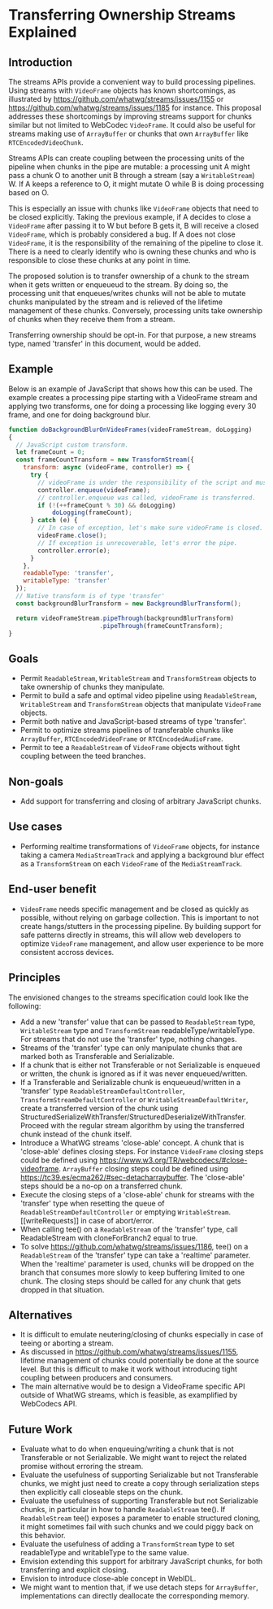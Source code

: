 # Transferring Ownership Streams Explained


## Introduction

The streams APIs provide a convenient way to build processing pipelines.
Using streams with `VideoFrame` objects has known shortcomings, as illustrated by https://github.com/whatwg/streams/issues/1155 or https://github.com/whatwg/streams/issues/1185 for instance.
This proposal addresses these shortcomings by improving streams support for chunks similar but not limited to WebCodec `VideoFrame`.
It could also be useful for streams making use of `ArrayBuffer` or chunks that own `ArrayBuffer` like `RTCEncodedVideoChunk`.

Streams APIs can create coupling between the processing units of the pipeline when chunks in the pipe are mutable:
a processing unit A might pass a chunk O to another unit B through a stream (say a `WritableStream`) W.
If A keeps a reference to O, it might mutate O while B is doing processing based on O.

This is especially an issue with chunks like `VideoFrame` objects that need to be closed explicitly.
Taking the previous example, if A decides to close a `VideoFrame` after passing it to W but before B gets it, B will receive a closed `VideoFrame`, which is probably considered a bug.
If A does not close `VideoFrame`, it is the responsibility of the remaining of the pipeline to close it.
There is a need to clearly identify who is owning these chunks and who is responsible to close these chunks at any point in time.

The proposed solution is to transfer ownership of a chunk to the stream when it gets written or enqueueud to the stream.
By doing so, the processing unit that enqueues/writes chunks will not be able to mutate chunks manipulated by the stream and is relieved of the lifetime management of these chunks.
Conversely, processing units take ownership of chunks when they receive them from a stream.

Transferring ownership should be opt-in. For that purpose, a new streams type, named 'transfer' in this document,  would be added.

## Example

Below is an example of JavaScript that shows how this can be used.
The example creates a processing pipe starting with a VideoFrame stream and applying two transforms, one for doing a processing like logging every 30 frame, and one for doing background blur.

```worker.js javascript
function doBackgroundBlurOnVideoFrames(videoFrameStream, doLogging)
{
  // JavaScript custom transform.
  let frameCount = 0;
  const frameCountTransform = new TransformStream({
    transform: async (videoFrame, controller) => {
      try {
        // videoFrame is under the responsibility of the script and must be closed when no longer needed.
        controller.enqueue(videoFrame);
        // controller.enqueue was called, videoFrame is transferred.
        if (!(++frameCount % 30) && doLogging)
            doLogging(frameCount);
      } catch (e) {
        // In case of exception, let's make sure videoFrame is closed. This is a no-op if videoFrame was previously transferred.
        videoFrame.close();
        // If exception is unrecoverable, let's error the pipe.
        controller.error(e);
      }
    },
    readableType: 'transfer',
    writableType: 'transfer'
  });
  // Native transform is of type 'transfer'
  const backgroundBlurTransform = new BackgroundBlurTransform();

  return videoFrameStream.pipeThrough(backgroundBlurTransform)
                         .pipeThrough(frameCountTransform);
}
```

## Goals

*   Permit `ReadableStream`, `WritableStream` and `TransformStream` objects to take ownership of chunks they manipulate.
*   Permit to build a safe and optimal video pipeline using `ReadableStream`, `WritableStream` and `TransformStream` objects that manipulate `VideoFrame` objects.
*   Permit both native and JavaScript-based streams of type 'transfer'.
*   Permit to optimize streams pipelines of transferable chunks like `ArrayBuffer`, `RTCEncodedVideoFrame` or `RTCEncodedAudioFrame`.
*   Permit to tee a `ReadableStream` of `VideoFrame` objects without tight coupling between the teed branches.

## Non-goals

*   Add support for transferring and closing of arbitrary JavaScript chunks.

## Use cases

*   Performing realtime transformations of `VideoFrame` objects, for instance taking a camera `MediaStreamTrack` and applying
    a background blur effect as a `TransformStream` on each `VideoFrame` of the `MediaStreamTrack`.

## End-user benefit

*   `VideoFrame` needs specific management and be closed as quickly as possible, without relying on garbage collection.
    This is important to not create hangs/stutters in the processing pipeline. By building support for safe patterns
    directly in streams, this will allow web developers to optimize `VideoFrame` management, and allow user experience
    to be more consistent accross devices.

## Principles

The envisioned changes to the streams specification could look like the following:
*   Add a new 'transfer' value that can be passed to `ReadableStream` type, `WritableStream` type and `TransformStream` readableType/writableType.
    For streams that do not use the 'transfer' type, nothing changes.
*   Streams of the 'transfer' type can only manipulate chunks that are marked both as Transferable and Serializable.
*   If a chunk that is either not Transferable or not Serializable is enqueued or written, the chunk is ignored as if it was never enqueued/written.
*   If a Transferable and Serializable chunk is enqueueud/written in a 'transfer' type `ReadableStreamDefaultController`, `TransformStreamDefaultController`
    or `WritableStreamDefaultWriter`, create a transferred version of the chunk using StructuredSerializeWithTransfer/StructuredDeserializeWithTransfer.
    Proceed with the regular stream algorithm by using the transferred chunk instead of the chunk itself.
*   Introduce a WhatWG streams 'close-able' concept. A chunk that is 'close-able' defines closing steps.
    For instance `VideoFrame` closing steps could be defined using https://www.w3.org/TR/webcodecs/#close-videoframe.
    `ArrayBuffer` closing steps could be defined using https://tc39.es/ecma262/#sec-detacharraybuffer.
    The 'close-able' steps should be a no-op on a transferred chunk.
*   Execute the closing steps of a 'close-able' chunk for streams with the 'transfer' type when resetting the queue of `ReadableStreamDefaultController`
    or emptying `WritableStream`.[[writeRequests]] in case of abort/error.
*   When calling tee() on a `ReadableStream` of the 'transfer' type, call ReadableStream with cloneForBranch2 equal to true. 
*   To solve https://github.com/whatwg/streams/issues/1186, tee() on a `ReadableStream` of the 'transfer' type can take a 'realtime' parameter.
    When the 'realtime' parameter is used, chunks will be dropped on the branch that consumes more slowly to keep buffering limited to one chunk.
    The closing steps should be called for any chunk that gets dropped in that situation.

## Alternatives

*   It is difficult to emulate neutering/closing of chunks especially in case of teeing or aborting a stream.
*   As discussed in https://github.com/whatwg/streams/issues/1155, lifetime management of chunks could potentially be done at the source level.
    But this is difficult to make it work without introducing tight coupling between producers and consumers.
*   The main alternative would be to design a VideoFrame specific API outside of WhatWG streams, which is feasible, as examplified by WebCodecs API.

## Future Work

*   Evaluate what to do when enqueuing/writing a chunk that is not Transferable or not Serializable. We might want to reject the related promise without erroring the stream.
*   Evaluate the usefulness of supporting Serializable but not Transferable chunks, we might just need to create a copy through serialization steps then explicitly call closeable steps on the chunk.
*   Evaluate the usefulness of supporting Transferable but not Serializable chunks, in particular in how to handle `ReadableStream` tee().
    If `ReadableStream` tee() exposes a parameter to enable structured cloning, it might sometimes fail with such chunks and we could piggy back on this behavior.
*   Evaluate the usefulness of adding a `TransformStream` type to set readableType and writableType to the same value.
*   Envision extending this support for arbitrary JavaScript chunks, for both transferring and explicit closing.
*   Envision to introduce close-able concept in WebIDL.
*   We might want to mention that, if we use detach steps for `ArrayBuffer`, implementations can directly deallocate the corresponding memory.
